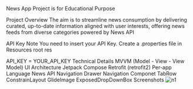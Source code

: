 News App
Project is for Educational Purpose

Project Overview
The aim is to streamline news consumption by delivering curated, up-to-date information aligned with user interests, offering news feeds from diverse categories powered by News API

API Key Note
You need to insert your API Key. Create a .properties file in Resources root res

API_KEY = YOUR_API_KEY
Technical Details
MVVM (Model - View - View Model) UI Architecture
Jetpack Compose
Retrofit (retrofit2)
Per-app Language
News API
Navigation Drawer
Navigation Componet
TabRow
ConstrainLayout
GlideImage
ExposedDropDownBox
Screenshots
![n1](https://github.com/sarasoliman233/NewsApp/assets/132767676/7ce8be1d-455a-4aac-924f-36688f3bbabd)

